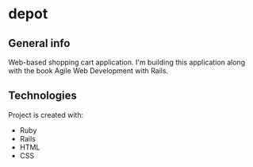 # depot

## General info
Web-based shopping cart application. I'm building this application along with the book Agile Web Development with Rails.

## Technologies
Project is created with:
* Ruby
* Rails
* HTML
* CSS
